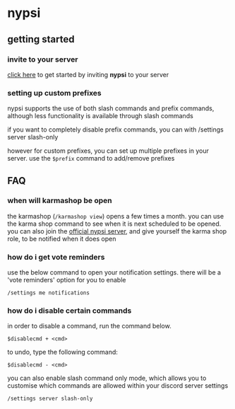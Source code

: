# nypsi

## getting started

### invite to your server

<a href="https://nypsi.xyz/invite" target="_blank">click here</a> to get started by inviting
**nypsi** to your server

### setting up custom prefixes

nypsi supports the use of both slash commands and prefix commands, although less functionality is
available through slash commands

if you want to completely disable prefix commands, you can with /settings server slash-only

however for custom prefixes, you can set up multiple prefixes in your server. use the `$prefix`
command to add/remove prefixes

## FAQ

### when will karmashop be open

the karmashop (`/karmashop view`) opens a few times a month. you can use the karma shop command to
see when it is next scheduled to be opened. you can also join the
[official nypsi server](https://discord.gg/hJTDNST), and give yourself the karma shop role, to be
notified when it does open

### how do i get vote reminders

use the below command to open your notification settings. there will be a 'vote reminders' option
for you to enable

```
/settings me notifications
```

### how do i disable certain commands

in order to disable a command, run the command below.

```
$disablecmd + <cmd>
```

to undo, type the following command:

```
$disablecmd - <cmd>
```

you can also enable slash command only mode, which allows you to customise which commands are
allowed within your discord server settings

```
/settings server slash-only
```
